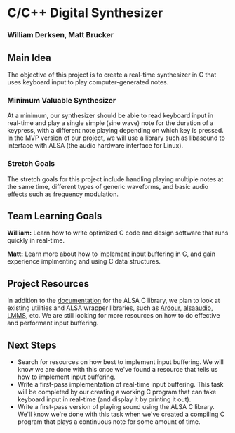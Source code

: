 # C/C++ Digital Synthesizer
### William Derksen, Matt Brucker

## Main Idea

The objective of this project is to create a real-time synthesizer in C that uses keyboard input to play computer-generated notes.

### Minimum Valuable Synthesizer

At a minimum, our synthesizer should be able to read keyboard input in real-time and play a single simple (sine wave) note for the duration of a keypress, with a different note playing depending on which key is pressed. In the MVP version of our project, we will use a library such as libasound to interface with ALSA (the audio hardware interface for Linux).

### Stretch Goals

The stretch goals for this project include handling playing multiple notes at the same time, different types of generic waveforms, and basic audio effects such as frequency modulation. 

## Team Learning Goals

**William:** Learn how to write optimized C code and design software that runs quickly in real-time.

**Matt:** Learn more about how to implement input buffering in C, and gain experience implmenting and using C data structures.

## Project Resources

In addition to the [documentation](https://www.alsa-project.org/alsa-doc/alsa-lib/) for the ALSA C library, we plan to look at existing utilities and ALSA wrapper libraries, such as [Ardour](https://github.com/Ardour/ardour), [alsaaudio](https://larsimmisch.github.io/pyalsaaudio/pyalsaaudio.html#what-is-alsa), [LMMS](https://github.com/LMMS/lmms), etc. We are still looking for more resources on how to do effective and performant input buffering.

## Next Steps

* Search for resources on how best to implement input buffering. We will know we are done with this once we've found a resource that tells us how to implement input buffering.
* Write a first-pass implementation of real-time input buffering. This task will be completed by our creating a working C program that can take keyboard input in real-time (and display it by printing it out).
* Write a first-pass version of playing sound using the ALSA C library. We'll know we're done with this task when we've created a compiling C program that plays a continuous note for some amount of time.